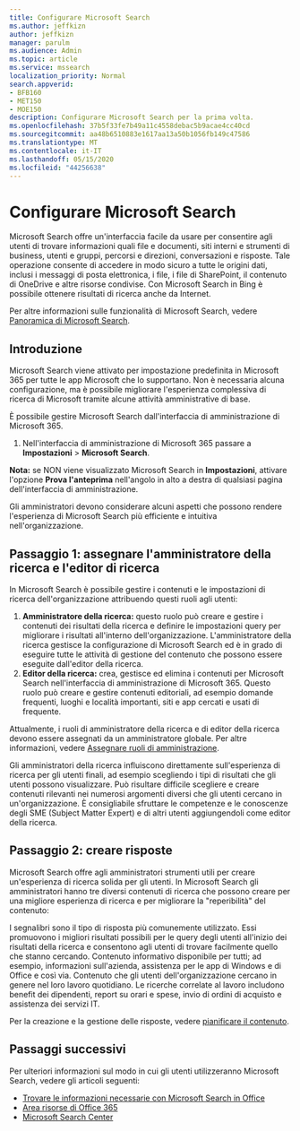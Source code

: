 ```yaml
---
title: Configurare Microsoft Search
ms.author: jeffkizn
author: jeffkizn
manager: parulm
ms.audience: Admin
ms.topic: article
ms.service: mssearch
localization_priority: Normal
search.appverid:
- BFB160
- MET150
- MOE150
description: Configurare Microsoft Search per la prima volta.
ms.openlocfilehash: 37b5f33fe7b49a11c4558debac5b9acae4cc40cd
ms.sourcegitcommit: aa48b6510883e1617aa13a50b1056fb149c47586
ms.translationtype: MT
ms.contentlocale: it-IT
ms.lasthandoff: 05/15/2020
ms.locfileid: "44256638"
---
```

# <a name="set-up-microsoft-search"></a>Configurare Microsoft Search

Microsoft Search offre un'interfaccia facile da usare per consentire agli utenti di trovare informazioni quali file e documenti, siti interni e strumenti di business, utenti e gruppi, percorsi e direzioni, conversazioni e risposte. Tale operazione consente di accedere in modo sicuro a tutte le origini dati, inclusi i messaggi di posta elettronica, i file, i file di SharePoint, il contenuto di OneDrive e altre risorse condivise. Con Microsoft Search in Bing è possibile ottenere risultati di ricerca anche da Internet.

Per altre informazioni sulle funzionalità di Microsoft Search, vedere [Panoramica di Microsoft Search](overview-microsoft-search.md).

## <a name="get-started"></a>Introduzione

Microsoft Search viene attivato per impostazione predefinita in Microsoft 365 per tutte le app Microsoft che lo supportano. Non è necessaria alcuna configurazione, ma è possibile migliorare l'esperienza complessiva di ricerca di Microsoft tramite alcune attività amministrative di base.

È possibile gestire Microsoft Search dall'interfaccia di amministrazione di Microsoft 365.

1. Nell'interfaccia di amministrazione di Microsoft 365 passare a **Impostazioni** > **Microsoft Search**.

**Nota:** se NON viene visualizzato Microsoft Search in **Impostazioni**, attivare l'opzione **Prova l'anteprima** nell'angolo in alto a destra di qualsiasi pagina dell'interfaccia di amministrazione.

Gli amministratori devono considerare alcuni aspetti che possono rendere l'esperienza di Microsoft Search più efficiente e intuitiva nell'organizzazione.

## <a name="step-1-assign-search-admin-and-search-editor"></a>Passaggio 1: assegnare l'amministratore della ricerca e l'editor di ricerca

In Microsoft Search è possibile gestire i contenuti e le impostazioni di ricerca dell'organizzazione attribuendo questi ruoli agli utenti:

1. **Amministratore della ricerca:** questo ruolo può creare e gestire i contenuti dei risultati della ricerca e definire le impostazioni query per migliorare i risultati all'interno dell'organizzazione. L'amministratore della ricerca gestisce la configurazione di Microsoft Search ed è in grado di eseguire tutte le attività di gestione del contenuto che possono essere eseguite dall'editor della ricerca.
2. **Editor della ricerca:** crea, gestisce ed elimina i contenuti per Microsoft Search nell'interfaccia di amministrazione di Microsoft 365. Questo ruolo può creare e gestire contenuti editoriali, ad esempio domande frequenti, luoghi e località importanti, siti e app cercati e usati di frequente.

Attualmente, i ruoli di amministratore della ricerca e di editor della ricerca devono essere assegnati da un amministratore globale. Per altre informazioni, vedere [Assegnare ruoli di amministrazione](https://docs.microsoft.com/office365/admin/add-users/assign-admin-roles?view=o365-worldwide).

Gli amministratori della ricerca influiscono direttamente sull'esperienza di ricerca per gli utenti finali, ad esempio scegliendo i tipi di risultati che gli utenti possono visualizzare. Può risultare difficile scegliere e creare contenuti rilevanti nei numerosi argomenti diversi che gli utenti cercano in un'organizzazione. È consigliabile sfruttare le competenze e le conoscenze degli SME (Subject Matter Expert) e di altri utenti aggiungendoli come editor della ricerca.

## <a name="step-2-create-answers"></a>Passaggio 2: creare risposte

Microsoft Search offre agli amministratori strumenti utili per creare un'esperienza di ricerca solida per gli utenti. In Microsoft Search gli amministratori hanno tre diversi contenuti di ricerca che possono creare per una migliore esperienza di ricerca e per migliorare la "reperibilità" del contenuto:

I segnalibri sono il tipo di risposta più comunemente utilizzato. Essi promuovono i migliori risultati possibili per le query degli utenti all'inizio dei risultati della ricerca e consentono agli utenti di trovare facilmente quello che stanno cercando.
Contenuto informativo disponibile per tutti; ad esempio, informazioni sull'azienda, assistenza per le app di Windows e di Office e così via. Contenuto che gli utenti dell'organizzazione cercano in genere nel loro lavoro quotidiano. Le ricerche correlate al lavoro includono benefit dei dipendenti, report su orari e spese, invio di ordini di acquisto e assistenza dei servizi IT.

Per la creazione e la gestione delle risposte, vedere [pianificare il contenuto](plan-your-content.md).

## <a name="next-steps"></a>Passaggi successivi

Per ulteriori informazioni sul modo in cui gli utenti utilizzeranno Microsoft Search, vedere gli articoli seguenti:

- [Trovare le informazioni necessarie con Microsoft Search in Office](https://support.office.com/article/find-what-you-need-with-microsoft-search-in-office-2457d4d8-48a8-4ad4-ab89-5a0657aa8446)
- [Area risorse di Office 365](https://support.office.com/office-training-center)
- [Microsoft Search Center](https://support.office.com/article/-working-title-microsoft-search-center-b8bf5a2c-7515-40a9-9a6a-b8ed382c86bc)
